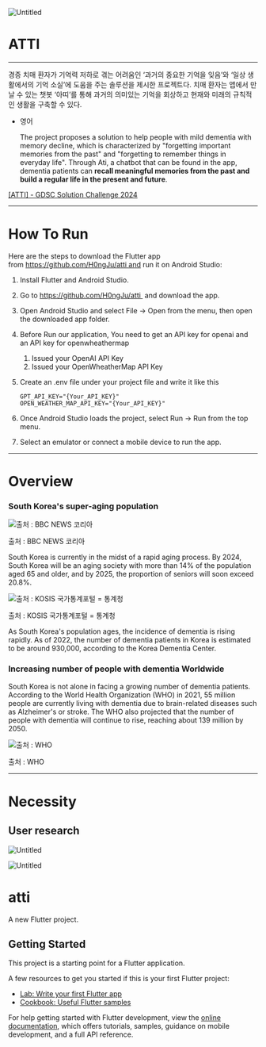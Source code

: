 ![Untitled](https://prod-files-secure.s3.us-west-2.amazonaws.com/1b31276c-d22e-4d55-b95d-ee063d938df3/2114ca51-dc57-42c1-97ea-a9e0d486e641/Untitled.png)

# ATTI

---

경증 치매 환자가 기억력 저하로 겪는 어려움인 ‘과거의 중요한 기억을 잊음’와 ‘일상 생활에서의 기억 소실’에 도움을 주는 솔루션을 제시한 프로젝트다. 치매 환자는 앱에서 만날 수 있는 챗봇 ‘아띠’를 통해 과거의 의미있는 기억을 회상하고 현재와 미래의 규칙적인 생활을 구축할 수 있다.

- 영어
    
    The project proposes a solution to help people with mild dementia with memory decline, which is characterized by "forgetting important memories from the past" and "forgetting to remember things in everyday life". Through Ati, a chatbot that can be found in the app, dementia patients can **recall meaningful memories from the past and build a regular life in the present and future**.
    

[[ATTI] - GDSC Solution Challenge 2024](https://www.youtube.com/watch?v=eCIppc-osqE)

---

# How To Run

Here are the steps to download the Flutter app from https://github.com/H0ngJu/atti and run it on Android Studio:

1. Install Flutter and Android Studio.
2. Go to https://github.com/H0ngJu/atti  and download the app.
3. Open Android Studio and select File -> Open from the menu, then open the downloaded app folder.
4. Before Run our application, You need to get an API key for openai and an API key for openwheathermap
    1. Issued your OpenAI API Key
    2. Issued your OpenWheatherMap API Key
5. Create an .env file under your project file and write it like this
    
    ```
    GPT_API_KEY="{Your_API_KEY}"
    OPEN_WEATHER_MAP_API_KEY="{Your_API_KEY}"
    ```
    
6. Once Android Studio loads the project, select Run -> Run from the top menu.
7. Select an emulator or connect a mobile device to run the app.

---

# Overview

### **South Korea's super-aging population**

![출처 : BBC NEWS 코리아](https://prod-files-secure.s3.us-west-2.amazonaws.com/1b31276c-d22e-4d55-b95d-ee063d938df3/d58b98fd-a4db-43ba-9851-8e96c0db408c/Untitled.png)

출처 : BBC NEWS 코리아

South Korea is currently in the midst of a rapid aging process. By 2024, South Korea will be an aging society with more than 14% of the population aged 65 and older, and by 2025, the proportion of seniors will soon exceed 20.8%.

![출처 : KOSIS 국가통계포털 = 통계청](https://prod-files-secure.s3.us-west-2.amazonaws.com/1b31276c-d22e-4d55-b95d-ee063d938df3/74b166ee-de4b-4242-8dd9-0137a6f59bed/Untitled.png)

출처 : KOSIS 국가통계포털 = 통계청

As South Korea's population ages, the incidence of dementia is rising rapidly. As of 2022, the number of dementia patients in Korea is estimated to be around 930,000, according to the Korea Dementia Center.

### Increasing number of people with dementia Worldwide

South Korea is not alone in facing a growing number of dementia patients. According to the World Health Organization (WHO) in 2021, 55 million people are currently living with dementia due to brain-related diseases such as Alzheimer's or stroke. The WHO also projected that the number of people with dementia will continue to rise, reaching about 139 million by 2050.

![출처 : WHO](https://prod-files-secure.s3.us-west-2.amazonaws.com/1b31276c-d22e-4d55-b95d-ee063d938df3/6e39b506-27c9-4288-bdb1-61074c7ff1f6/Untitled.png)

출처 : WHO

---

# Necessity

## User research

![Untitled](https://prod-files-secure.s3.us-west-2.amazonaws.com/1b31276c-d22e-4d55-b95d-ee063d938df3/c8081e97-0a22-4c39-a1db-89fb6c89fc27/Untitled.png)

![Untitled](https://prod-files-secure.s3.us-west-2.amazonaws.com/1b31276c-d22e-4d55-b95d-ee063d938df3/7accdd1d-ec04-477b-b494-b8ab5826095b/Untitled.png)







# atti

A new Flutter project.

## Getting Started

This project is a starting point for a Flutter application.

A few resources to get you started if this is your first Flutter project:

- [Lab: Write your first Flutter app](https://docs.flutter.dev/get-started/codelab)
- [Cookbook: Useful Flutter samples](https://docs.flutter.dev/cookbook)

For help getting started with Flutter development, view the
[online documentation](https://docs.flutter.dev/), which offers tutorials,
samples, guidance on mobile development, and a full API reference.
